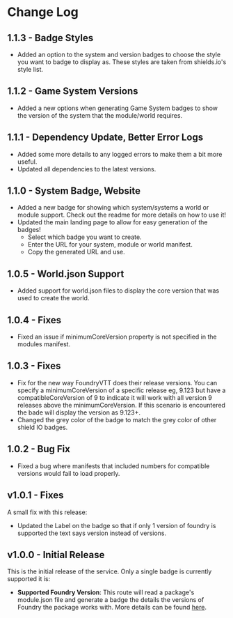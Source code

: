 # Change Log

## 1.1.3 - Badge Styles

- Added an option to the system and version badges to choose the style you want to badge to display as. These styles are taken from shields.io's style list.

## 1.1.2 - Game System Versions

- Added a new options when generating Game System badges to show the version of the system that the module/world requires. 

## 1.1.1 - Dependency Update, Better Error Logs

- Added some more details to any logged errors to make them a bit more useful.
- Updated all dependencies to the latest versions.

## 1.1.0 - System Badge, Website

- Added a new badge for showing which system/systems a world or module support. Check out the readme for more details on how to use it!
- Updated the main landing page to allow for easy generation of the badges!
  - Select which badge you want to create.
  - Enter the URL for your system, module or world manifest.
  - Copy the generated URL and use.

## 1.0.5 - World.json Support

- Added support for world.json files to display the core version that was used to create the world.

## 1.0.4 - Fixes

- Fixed an issue if minimumCoreVersion property is not specified in the modules manifest.

## 1.0.3 - Fixes

- Fix for the new way FoundryVTT does their release versions. You can specify a minimumCoreVersion of a specific release eg, 9.123 but have a compatibleCoreVersion of 9 to indicate it will work with all version 9 releases above the minimumCoreVersion. If this scenario is encountered the bade will display the version as 9.123+.
- Changed the grey color of the badge to match the grey color of other shield IO badges.

## 1.0.2 - Bug Fix

- Fixed a bug where manifests that included numbers for compatible versions would fail to load properly.


## v1.0.1 - Fixes

A small fix with this release:

- Updated the Label on the badge so that if only 1 version of foundry is supported the text says version instead of versions.

## v1.0.0 - Initial Release

This is the initial release of the service. Only a single badge is currently supported it is:

- **Supported Foundry Version**: This route will read a package's module.json file and generate a badge the details the versions of Foundry the package works with. More details can be found [here](./README.md#supported-foundry-version).

